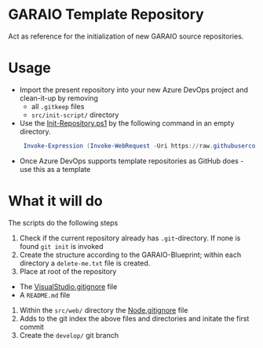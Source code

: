 # GARAIO Template Repository
Act as reference for the initialization of new GARAIO source repositories.

# Usage
- Import the present repository into your new Azure DevOps project and clean-it-up by removing
  - all `.gitkeep` files
  - `src/init-script/` directory
- Use the [Init-Repository.ps1](/src/init-script/Init-Repository.ps1) by the following command in an empty directory.
  ```powershell
   Invoke-Expression (Invoke-WebRequest -Uri https://raw.githubusercontent.com/garaio/garaiotemplaterepo/main/src/init-script/Init-Repository.ps1)
  ```
- Once Azure DevOps supports template repositories as GitHub does - use this as a template

# What it will do

The scripts do the following steps

1. Check if the current repository already has `.git`-directory. If none is found `git init` is invoked
1. Create the structure according to the GARAIO-Blueprint; within each directory a `delete-me.txt` file is created.
1. Place at root of the repository
  - The [VisualStudio.gitignore](https://raw.githubusercontent.com/github/gitignore/main/VisualStudio.gitignore) file
  - A `README.md` file
1. Within the `src/web/` directory the [Node.gitignore](https://raw.githubusercontent.com/github/gitignore/main/Node.gitignore) file
1. Adds to the git index the above files and directories and initate the first commit
1. Create the `develop/` git branch
